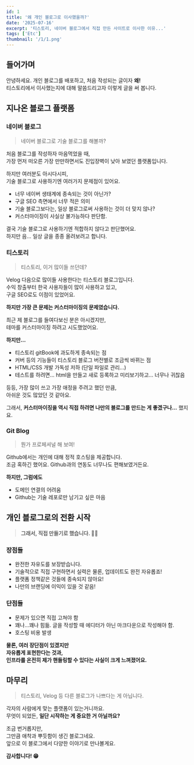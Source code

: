 ```yaml
---
id: 1
title: '왜 개인 블로그로 이사했을까?'
date: '2025-07-16'
excerpt: '티스토리, 네이버 블로그에서 직접 만든 사이트로 이사한 이유...'
tags: ['Etc']
thumbnail: '/1/1.png'
---
```


## 들어가며
안녕하세요.
개인 블로그를 배포하고, 처음 작성되는 글이자 **왜!**  
티스토리에서 이사했는지에 대해 말씀드리고자 이렇게 글을 써 봅니다.

## 지나온 블로그 플랫폼

### 네이버 블로그

> 네이버 블로그로 기술 블로그를 해볼까?

처음 블로그를 작성하자 마음먹었을 때,  
가장 먼저 떠오른 가장 만만하면서도 진입장벽이 낮아 보였던 플랫폼입니다.

하지만 여러분도 아시다시피,  
기술 블로그로 사용하기엔 여러가지 문제점이 있어요.
- 너무 네이버 생태계에 종속되는 것이 아닌가?
- 구글 SEO 측면에서 너무 적은 의미
- 기술 블로그보다는, 일상 블로그로써 사용하는 것이 더 맞지 않나?
- 커스터마이징이 사실상 불가능하다 판단함.

결국 기술 블로그로 사용하기엔 적합하지 않다고 판단했어요.  
하지만 음... 일상 글을 종종 올려보려고 합니다.

### 티스토리

> 티스토리, 이거 많이들 쓰던데?

Velog 다음으로 많이들 사용한다는 티스토리 블로그입니다.  
수익 창출부터 한국 사용자들이 많이 사용하고 있고,  
구글 SEO로도 이점이 있었어요.

**하지만 가장 큰 문제는 커스터마이징의 문제였습니다.**

최근 제 블로그를 들여다보신 분은 아시겠지만,  
테마를 커스터마이징 하려고 시도했었어요.

**하지만...**
- 티스토리 gitBook에 과도하게 종속되는 점
- 커버 등의 기능들이 티스토리 블로그 버전별로 조금씩 바뀌는 점
- HTML/CSS 개발 가독성 저하 (단일 파일로 관리...)
- 테스트를 하려면... html을 만들고 새로 등록하고 미리보기하고... 너무나 귀찮음

등등, 가장 많이 쓰고 가장 애정을 주려고 했던 만큼,  
아쉬운 것도 많았던 것 같아요.

그래서, **커스터마이징을 역시 직접 하려면 나만의 블로그를 만드는 게 좋겠구나...** 했지요.

### Git Blog

> 뭔가 프로페셔널 해 보여!

Github에서는 개인에 대해 정적 호스팅을 제공합니다.  
조금 혹하긴 했어요. Github과의 연동도 너무나도 편해보였거든요.

**하지만, 그럼에도**
- 도메인 연결의 어려움
- Github는 기술 레포로만 남기고 싶은 마음

## 개인 블로그로의 전환 시작

> **그래서, 직접 만들기로 했습니다. 👍🏻**

### 장점들
- 완전한 자유도를 보장받습니다.
- 기술적으로 직접 구현하면서 실력은 물론, 업데이트도 완전 자유롭죠!
- 플랫폼 정책같은 것들에 종속되지 않아요!
- 나만의 브랜딩에 이익이 있을 것 같음!

### 단점들
- 문제가 있으면 직접 고쳐야 함
- 꽤나...꽤나 힘듦. 글을 작성할 때 에디터가 아닌 마크다운으로 작성해야 함.
- 호스팅 비용 발생

**물론, 여러 장단점이 있겠지만  
자유롭게 표현한다는 것과,  
인프라를 온전히 제가 핸들링할 수 있다는 사실이 크게 느껴졌어요.**

## 마무리

>티스토리, Velog 등 다른 블로그가 나쁘다는 게 아닙니다.

각자의 사람에게 맞는 플랫폼이 있는거니까요.  
무엇이 되었든, **일단 시작하는 게 중요한 거 아닐까요?**  

조금 번거롭지만,  
그만큼 애착과 뿌듯함이 생긴 블로그네요.  
앞으로 이 블로그에서 다양한 이야기로 만나볼게요.  

**감사합니다! 😁**